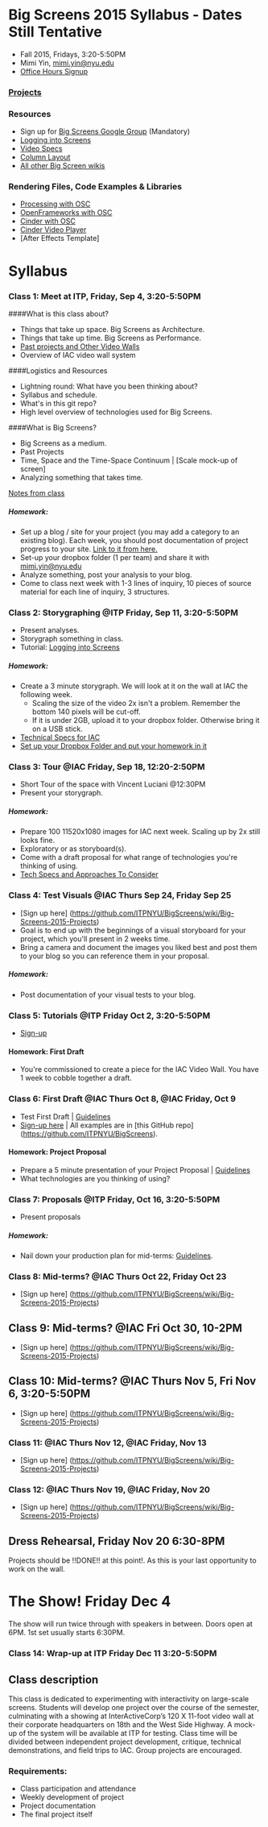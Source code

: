 # Big Screens 2015 Syllabus - Dates Still Tentative

- Fall 2015, Fridays, 3:20-5:50PM
- Mimi Yin, mimi.yin@nyu.edu
- [Office Hours Signup](https://itp.nyu.edu/inwiki/Signup/Mimi)

### [Projects](https://github.com/ITPNYU/BigScreens/wiki/Big-Screens-2015-Projects)

### Resources
- Sign up for [Big Screens Google Group](https://groups.google.com/a/itp.nyu.edu/group/bigscreens/) (Mandatory)
- [Logging into Screens](http://itp.nyu.edu/varwiki/BigScreens/LoggingIntoScreens)
- [Video Specs](https://github.com/ITPNYU/BigScreens/wiki/Video-Specs)
- [Column Layout](http://itp.nyu.edu/varwiki/BigScreens/Columns)
- [All other Big Screen wikis](http://itp.nyu.edu/varwiki/BigScreens/BigScreens)

### Rendering Files, Code Examples & Libraries
- [Processing with OSC](https://github.com/ITPNYU/BigScreens)
- [OpenFrameworks with OSC](https://github.com/ITPNYU/BigScreens)
- [Cinder with OSC](https://github.com/ITPNYU/BigScreens)
- [Cinder Video Player](https://github.com/ITPNYU/BigScreens)
- [After Effects Template]

# Syllabus

### Class 1: Meet at ITP, Friday, Sep 4, 3:20-5:50PM

####What is this class about?
- Things that take up space. Big Screens as Architecture.
- Things that take up time. Big Screens as Performance.
- [Past projects and Other Video Walls](http://itp.nyu.edu/varwiki/BigScreens/TheOthers)
- Overview of IAC video wall system

####Logistics and Resources
- Lightning round: What have you been thinking about?
- Syllabus and schedule.
- What's in this git repo?
- High level overview of technologies used for Big Screens.


####What is Big Screens? 
- Big Screens as a medium.
- Past Projects
- Time, Space and the Time-Space Continuum | [Scale mock-up of screen]
- Analyzing something that takes time.

[Notes from class](https://github.com/ITPNYU/BigScreens/wiki/Big-Screens-2015-Week-1-Notes)

##### Homework: 
- Set up a blog / site for your project (you may add a category to an existing blog). Each week, you should post documentation of project progress to your site. [Link to it from here.](https://github.com/ITPNYU/BigScreens/wiki/Big-Screens-2015-Projects)
- Set-up your dropbox folder (1 per team) and share it with mimi.yin@nyu.edu
- Analyze something, post your analysis to your blog.
- Come to class next week with 1-3 lines of inquiry, 10 pieces of source material for each line of inquiry, 3 structures.

### Class 2: Storygraphing @ITP Friday, Sep 11, 3:20-5:50PM
- Present analyses.
- Storygraph something in class.
- Tutorial: [Logging into Screens](http://itp.nyu.edu/varwiki/BigScreens/LoggingIntoScreens)


##### Homework: 
- Create a 3 minute storygraph. We will look at it on the wall at IAC the following week. 
  - Scaling the size of the video 2x isn't a problem. Remember the bottom 140 pixels will be cut-off. 
  - If it is under 2GB, upload it to your dropbox folder. Otherwise bring it on a USB stick.
- [Technical Specs for IAC](http://itp.nyu.edu/varwiki/BigScreens/FirstTime-F12)
- [Set up your Dropbox Folder and put your homework in it](http://itp.nyu.edu/varwiki/BigScreens/Dropbox)

### Class 3: Tour @IAC Friday, Sep 18, 12:20-2:50PM
- Short Tour of the space with Vincent Luciani @12:30PM
- Present your storygraph.

##### Homework: 
- Prepare 100 11520x1080 images for IAC next week. Scaling up by 2x still looks fine.
- Exploratory or as storyboard(s).
- Come with a draft proposal for what range of technologies you're thinking of using.
- [Tech Specs and Approaches To Consider](https://github.com/ITPNYU/BigScreens/wiki/100-Images:-Approaches-To-Consider)

### Class 4: Test Visuals @IAC Thurs Sep 24, Friday Sep 25
- [Sign up here] (https://github.com/ITPNYU/BigScreens/wiki/Big-Screens-2015-Projects)
- Goal is to end up with the beginnings of a visual storyboard for your project, which you'll present in 2 weeks time.
- Bring a camera and document the images you liked best and post them to your blog so you can reference them in your proposal.

##### Homework: 
- Post documentation of your visual tests to your blog.

### Class 5: Tutorials @ITP Friday Oct 2, 3:20-5:50PM
- [Sign-up]()

#### Homework: First Draft
- You're commissioned to create a piece for the IAC Video Wall. You have 1 week to cobble together a draft.

### Class 6: First Draft @IAC Thurs Oct 8, @IAC Friday, Oct 9
- Test First Draft | [Guidelines](https://github.com/ITPNYU/BigScreens/wiki/Guidelines-for-First-Draft)
- [Sign-up here](https://github.com/ITPNYU/BigScreens/wiki/Big-Screens-2015-Projects) | All examples are in [this GitHub repo] (https://github.com/ITPNYU/BigScreens).

#### Homework: Project Proposal
- Prepare a 5 minute presentation of your Project Proposal | [Guidelines](https://github.com/ITPNYU/BigScreens/wiki/Guidelines-for-First-Draft)
- What technologies are you thinking of using?

### Class 7: Proposals @ITP Friday, Oct 16, 3:20-5:50PM
- Present proposals

##### Homework:
- Nail down your production plan for mid-terms: [Guidelines](https://github.com/ITPNYU/BigScreens/wiki/Midterm-Critique:-What's-the-Point).

### Class 8: Mid-terms? @IAC Thurs Oct 22, Friday Oct 23 
- [Sign up here] (https://github.com/ITPNYU/BigScreens/wiki/Big-Screens-2015-Projects)

## Class 9: Mid-terms? @IAC Fri Oct 30, 10-2PM
- [Sign up here] (https://github.com/ITPNYU/BigScreens/wiki/Big-Screens-2015-Projects)

## Class 10: Mid-terms? @IAC Thurs Nov 5, Fri Nov 6, 3:20-5:50PM
- [Sign up here] (https://github.com/ITPNYU/BigScreens/wiki/Big-Screens-2015-Projects)

### Class 11: @IAC Thurs Nov 12, @IAC Friday, Nov 13
- [Sign up here] (https://github.com/ITPNYU/BigScreens/wiki/Big-Screens-2015-Projects)

### Class 12: @IAC Thurs Nov 19, @IAC Friday, Nov 20
- [Sign up here] (https://github.com/ITPNYU/BigScreens/wiki/Big-Screens-2015-Projects)

## Dress Rehearsal, Friday Nov 20 6:30-8PM
Projects should be !!DONE!! at this point!. As this is your last opportunity to work on the wall.

# The Show! Friday Dec 4
The show will run twice through with speakers in between. Doors open at 6PM. 1st set usually starts 6:30PM.

### Class 14: Wrap-up at ITP Friday Dec 11 3:20-5:50PM


## Class description

This class is dedicated to experimenting with interactivity on large-scale screens. Students will develop one project over the course of the semester, culminating with a showing at InterActiveCorp’s 120 X 11-foot video wall at their corporate headquarters on 18th and the West Side Highway. A mock-up of the system will be available at ITP for testing. Class time will be divided between independent project development, critique, technical demonstrations, and field trips to IAC. Group projects are encouraged.

### Requirements:
- Class participation and attendance
- Weekly development of project
- Project documentation
- The final project itself
